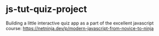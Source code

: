 # js-tut-quiz-project
Building a little interactive quiz app as a part of the excellent javascript course: https://netninja.dev/p/modern-javascript-from-novice-to-ninja
